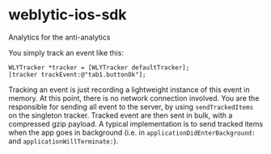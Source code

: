 weblytic-ios-sdk
================

Analytics for the anti-analytics

You simply track an event like this:
 
```objectice-c
WLYTracker *tracker = [WLYTracker defaultTracker];
[tracker trackEvent:@"tab1.buttonOk"];
```

Tracking an event is just recording a lightweight instance of this event in memory. At this point, there is no network connection involved. You are the responsible for sending all event to the server, by using `sendTrackedItems` on the singleton tracker. Tracked event are then sent in bulk, with a compressed gzip payload. A typical implementation is to send tracked items when the app goes in background (i.e. in `applicationDidEnterBackground:` and `applicationWillTerminate:`).
